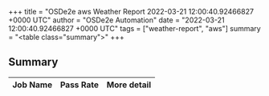 +++
title = "OSDe2e aws Weather Report 2022-03-21 12:00:40.92466827 +0000 UTC"
author = "OSDe2e Automation"
date = "2022-03-21 12:00:40.92466827 +0000 UTC"
tags = ["weather-report", "aws"]
summary = "<table class=\"summary\"></table>"
+++
## Summary

| Job Name | Pass Rate | More detail |
|----------|-----------|-------------|




